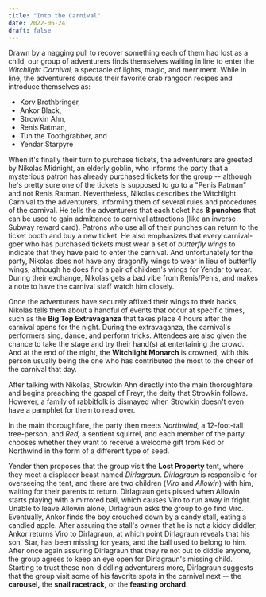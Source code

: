 ```yaml
---
title: "Into the Carnival"
date: 2022-06-24
draft: false
---
```


Drawn by a nagging pull to recover something each of them had lost as a child, our group of adventurers finds themselves waiting in line to enter the *Witchlight Carnival,* a spectacle of lights, magic, and merriment. While in line, the adventurers discuss their favorite crab rangoon recipes and introduce themselves as:

- Korv Brothbringer,
- Ankor Black,
- Strowkin Ahn,
- Renis Ratman,
- Tun the Toothgrabber, and
- Yendar Starpyre

When it's finally their turn to purchase tickets, the adventurers are greeted by Nikolas Midnight, an elderly goblin, who informs the party that a mysterious patron has already purchased tickets for the group -- although he's pretty sure one of the tickets is supposed to go to a "Penis Patman" and not Renis Ratman. Nevertheless, Nikolas describes the Witchlight Carnival to the adventurers, informing them of several rules and procedures of the carnival. He tells the adventurers that each ticket has **8 punches** that can be used to gain admittance to carnival attractions (like an inverse Subway reward card). Patrons who use all of their punches can return to the ticket booth and buy a new ticket. He also emphasizes that every carnival-goer who has purchased tickets must wear a set of *butterfly wings* to indicate that they have paid to enter the carnival. And unfortunately for the party, Nikolas does not have any dragonfly wings to wear in lieu of butterfly wings, although he does find a pair of children's wings for Yendar to wear. During their exchange, Nikolas gets a bad vibe from Renis/Penis, and makes a note to have the carnival staff watch him closely.

Once the adventurers have securely affixed their wings to their backs, Nikolas tells them about a handful of events that occur at specific times, such as the **Big Top Extravaganza** that takes place 4 hours after the carnival opens for the night. During the extravaganza, the carnival's performers sing, dance, and perform tricks. Attendees are also given the chance to take the stage and try their hand(s) at entertaining the crowd. And at the end of the night, the **Witchlight Monarch** is crowned, with this person usually being the one who has contributed the most to the cheer of the carnival that day.

After talking with Nikolas, Strowkin Ahn directly into the main thoroughfare and begins preaching the gospel of Freyr, the deity that Strowkin follows. However, a family of rabbitfolk is dismayed when Strowkin doesn't even have a pamphlet for them to read over.

In the main thoroughfare, the party then meets *Northwind,* a 12-foot-tall tree-person, and *Red,* a sentient squirrel, and each member of the party chooses whether they want to receive a welcome gift from Red or Northwind in the form of a different type of seed.

Yender then proposes that the group visit the **Lost Property** tent, where they meet a displacer beast named *Dirlagraun*. *Dirlagraun* is responsible for overseeing the tent, and there are two children (*Viro* and *Allowin*) with him, waiting for their parents to return. Dirlagraun gets pissed when Allowin starts playing with a mirrored ball, which causes Viro to run away in fright. Unable to leave Allowin alone, Dirlagraun asks the group to go find Viro. Eventually, Ankor finds the boy crouched down by a candy stall, eating a candied apple. After assuring the stall's owner that he is not a kiddy diddler, Ankor returns Viro to Dirlagraun, at which point Dirlagraun reveals that his son, Star, has been missing for years, and the ball used to belong to him. After once again assuring Dirlagraun that they're not out to diddle anyone, the group agrees to keep an eye open for Dirlagraun's missing child. Starting to trust these non-diddling adventurers more, Dirlagraun suggests that the group visit some of his favorite spots in the carnival next -- the **carousel,** the **snail racetrack,** or the **feasting orchard.**

